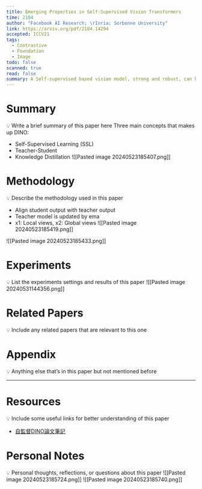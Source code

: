 ```yaml
---
title: Emerging Properties in Self-Supervised Vision Transformers
time: 2104
author: "Facebook AI Research; \rInria; Sorbonne University"
link: https://arxiv.org/pdf/2104.14294
accepted: ICCV21
tags:
  - Contrastive
  - Foundation
  - Image
todo: false
scanned: true
read: false
summary: A Self-supervised based vision model, strong and robust, can be used as backbone for multiple downstream tasks.
---
```

# Summary
💡 Write a brief summary of this paper here
Three main concepts that makes up DINO:
- Self-Supervised Learning (SSL)
- Teacher-Student
- Knowledge Distillation
![[Pasted image 20240523185407.png]]
# Methodology
💡 Describe the methodology used in this paper
- Align student output with teacher output
- Teacher model is updated by ema
- x1: Local views, x2: Global views
![[Pasted image 20240523185419.png]]

![[Pasted image 20240523185433.png]]
# Experiments
💡 List the experiments settings and results of this paper
![[Pasted image 20240531144356.png]]

# Related Papers
💡 Include any related papers that are relevant to this one

# Appendix
💡 Anything else that’s in this paper but not mentioned before

---
# Resources
💡 Include some useful links for better understanding of this paper
- [自監督DINO論文筆記](https://blog.csdn.net/hello_dear_you/article/details/133695006)

# Personal Notes
💡 Personal thoughts, reflections, or questions about this paper
![[Pasted image 20240523185724.png]]
![[Pasted image 20240523185740.png]]